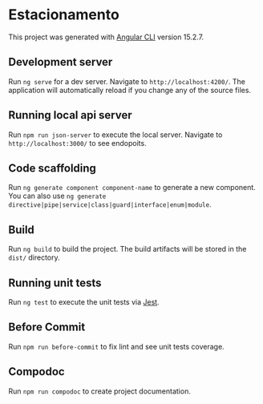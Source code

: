 # Estacionamento

This project was generated with [Angular CLI](https://github.com/angular/angular-cli) version 15.2.7.

## Development server

Run `ng serve` for a dev server. Navigate to `http://localhost:4200/`. The application will automatically reload if you change any of the source files.

## Running local api server

Run `npm run json-server` to execute the local server. Navigate to `http://localhost:3000/` to see endopoits.

## Code scaffolding

Run `ng generate component component-name` to generate a new component. You can also use `ng generate directive|pipe|service|class|guard|interface|enum|module`.

## Build

Run `ng build` to build the project. The build artifacts will be stored in the `dist/` directory.

## Running unit tests

Run `ng test` to execute the unit tests via [Jest](https://jestjs.io).

## Before Commit

Run `npm run before-commit` to fix lint and see unit tests coverage.

## Compodoc

Run `npm run compodoc` to create project documentation.
